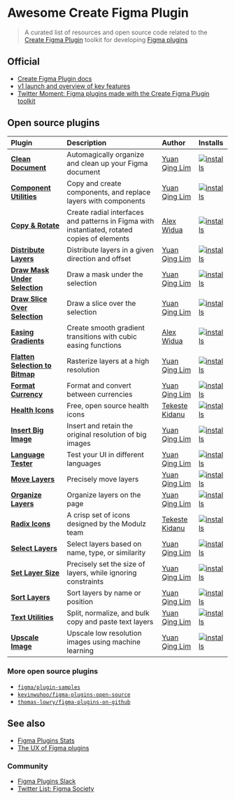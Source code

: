 # Awesome Create Figma Plugin

> A curated list of resources and open source code related to the [Create Figma Plugin](https://yuanqing.github.io/create-figma-plugin/) toolkit for developing [Figma plugins](https://figma.com/community/plugins)

## Official

- [Create Figma Plugin docs](https://yuanqing.github.io/create-figma-plugin/)
- [v1 launch and overview of key features](https://twitter.com/yuanqinglim/status/1395027169869402113)
- [Twitter Moment: Figma plugins made with the Create Figma Plugin toolkit](https://twitter.com/i/events/1426897583817990154)

## Open source plugins

<!-- markdown-interpolate: node scripts/print-plugins-table.js -->
Plugin | Description | Author | Installs
:--|:--|:--|:--
[**Clean Document**](https://github.com/yuanqing/figma-plugins/tree/main/packages/figma-clean-document) | Automagically organize and clean up your Figma document | [Yuan Qing Lim](https://twitter.com/yuanqinglim) | [![installs](https://img.shields.io/endpoint?cacheSeconds=1800&url=https://yuanqing.github.io/figma-plugins-stats/plugin/767379019764649932/installs.json)](https://figma.com/community/plugin/767379019764649932)
[**Component Utilities**](https://github.com/yuanqing/figma-plugins/tree/main/packages/figma-component-utilities) | Copy and create components, and replace layers with components | [Yuan Qing Lim](https://twitter.com/yuanqinglim) | [![installs](https://img.shields.io/endpoint?cacheSeconds=1800&url=https://yuanqing.github.io/figma-plugins-stats/plugin/785894722513806497/installs.json)](https://figma.com/community/plugin/785894722513806497)
[**Copy & Rotate**](https://github.com/alexwidua/figma-copy-and-rotate) | Create radial interfaces and patterns in Figma with instantiated, rotated copies of elements | [Alex Widua](https://twitter.com/alexwidua) | [![installs](https://img.shields.io/endpoint?cacheSeconds=1800&url=https://yuanqing.github.io/figma-plugins-stats/plugin/1003651932772848456/installs.json)](https://figma.com/community/plugin/1003651932772848456)
[**Distribute Layers**](https://github.com/yuanqing/figma-plugins/tree/main/packages/figma-distribute-layers) | Distribute layers in a given direction and offset | [Yuan Qing Lim](https://twitter.com/yuanqinglim) | [![installs](https://img.shields.io/endpoint?cacheSeconds=1800&url=https://yuanqing.github.io/figma-plugins-stats/plugin/767379264700569551/installs.json)](https://figma.com/community/plugin/767379264700569551)
[**Draw Mask Under Selection**](https://github.com/yuanqing/figma-plugins/tree/main/packages/figma-draw-mask-under-selection) | Draw a mask under the selection | [Yuan Qing Lim](https://twitter.com/yuanqinglim) | [![installs](https://img.shields.io/endpoint?cacheSeconds=1800&url=https://yuanqing.github.io/figma-plugins-stats/plugin/806532458729477508/installs.json)](https://figma.com/community/plugin/806532458729477508)
[**Draw Slice Over Selection**](https://github.com/yuanqing/figma-plugins/tree/main/packages/figma-draw-slice-over-selection) | Draw a slice over the selection | [Yuan Qing Lim](https://twitter.com/yuanqinglim) | [![installs](https://img.shields.io/endpoint?cacheSeconds=1800&url=https://yuanqing.github.io/figma-plugins-stats/plugin/767379335945775056/installs.json)](https://figma.com/community/plugin/767379335945775056)
[**Easing Gradients**](https://github.com/alexwidua/figma-easing-gradients) | Create smooth gradient transitions with cubic easing functions | [Alex Widua](https://twitter.com/alexwidua) | [![installs](https://img.shields.io/endpoint?cacheSeconds=1800&url=https://yuanqing.github.io/figma-plugins-stats/plugin/907899097995668330/installs.json)](https://figma.com/community/plugin/907899097995668330)
[**Flatten Selection to Bitmap**](https://github.com/yuanqing/figma-plugins/tree/main/packages/figma-flatten-selection-to-bitmap) | Rasterize layers at a high resolution | [Yuan Qing Lim](https://twitter.com/yuanqinglim) | [![installs](https://img.shields.io/endpoint?cacheSeconds=1800&url=https://yuanqing.github.io/figma-plugins-stats/plugin/837846252158418235/installs.json)](https://figma.com/community/plugin/837846252158418235)
[**Format Currency**](https://github.com/yuanqing/figma-plugins/tree/main/packages/figma-format-currency) | Format and convert between currencies | [Yuan Qing Lim](https://twitter.com/yuanqinglim) | [![installs](https://img.shields.io/endpoint?cacheSeconds=1800&url=https://yuanqing.github.io/figma-plugins-stats/plugin/780785006732555859/installs.json)](https://figma.com/community/plugin/780785006732555859)
[**Health Icons**](https://github.com/iamtekeste/health-icons-figma-plugin) | Free, open source health icons | [Tekeste Kidanu](https://twitter.com/tkmadeit) | [![installs](https://img.shields.io/endpoint?cacheSeconds=1800&url=https://yuanqing.github.io/figma-plugins-stats/plugin/992844281461869440/installs.json)](https://figma.com/community/plugin/992844281461869440)
[**Insert Big Image**](https://github.com/yuanqing/figma-plugins/tree/main/packages/figma-insert-big-image) | Insert and retain the original resolution of big images | [Yuan Qing Lim](https://twitter.com/yuanqinglim) | [![installs](https://img.shields.io/endpoint?cacheSeconds=1800&url=https://yuanqing.github.io/figma-plugins-stats/plugin/799646392992487942/installs.json)](https://figma.com/community/plugin/799646392992487942)
[**Language Tester**](https://github.com/yuanqing/figma-plugins/tree/main/packages/figma-language-tester) | Test your UI in different languages | [Yuan Qing Lim](https://twitter.com/yuanqinglim) | [![installs](https://img.shields.io/endpoint?cacheSeconds=1800&url=https://yuanqing.github.io/figma-plugins-stats/plugin/767379122107077581/installs.json)](https://figma.com/community/plugin/767379122107077581)
[**Move Layers**](https://github.com/yuanqing/figma-plugins/tree/main/packages/figma-move-layers) | Precisely move layers | [Yuan Qing Lim](https://twitter.com/yuanqinglim) | [![installs](https://img.shields.io/endpoint?cacheSeconds=1800&url=https://yuanqing.github.io/figma-plugins-stats/plugin/767379204511357902/installs.json)](https://figma.com/community/plugin/767379204511357902)
[**Organize Layers**](https://github.com/yuanqing/figma-plugins/tree/main/packages/figma-organize-layers) | Organize layers on the page | [Yuan Qing Lim](https://twitter.com/yuanqinglim) | [![installs](https://img.shields.io/endpoint?cacheSeconds=1800&url=https://yuanqing.github.io/figma-plugins-stats/plugin/786286754606650597/installs.json)](https://figma.com/community/plugin/786286754606650597)
[**Radix Icons**](https://github.com/colmtuite/icons-figma) | A crisp set of icons designed by the Modulz team | [Tekeste Kidanu](https://twitter.com/tkmadeit) | [![installs](https://img.shields.io/endpoint?cacheSeconds=1800&url=https://yuanqing.github.io/figma-plugins-stats/plugin/1004461092590904310/installs.json)](https://figma.com/community/plugin/1004461092590904310)
[**Select Layers**](https://github.com/yuanqing/figma-plugins/tree/main/packages/figma-select-layers) | Select layers based on name, type, or similarity | [Yuan Qing Lim](https://twitter.com/yuanqinglim) | [![installs](https://img.shields.io/endpoint?cacheSeconds=1800&url=https://yuanqing.github.io/figma-plugins-stats/plugin/799648692768237063/installs.json)](https://figma.com/community/plugin/799648692768237063)
[**Set Layer Size**](https://github.com/yuanqing/figma-plugins/tree/main/packages/figma-set-layer-size) | Precisely set the size of layers, while ignoring constraints | [Yuan Qing Lim](https://twitter.com/yuanqinglim) | [![installs](https://img.shields.io/endpoint?cacheSeconds=1800&url=https://yuanqing.github.io/figma-plugins-stats/plugin/817982008781589678/installs.json)](https://figma.com/community/plugin/817982008781589678)
[**Sort Layers**](https://github.com/yuanqing/figma-plugins/tree/main/packages/figma-sort-layers) | Sort layers by name or position | [Yuan Qing Lim](https://twitter.com/yuanqinglim) | [![installs](https://img.shields.io/endpoint?cacheSeconds=1800&url=https://yuanqing.github.io/figma-plugins-stats/plugin/767379414704079825/installs.json)](https://figma.com/community/plugin/767379414704079825)
[**Text Utilities**](https://github.com/yuanqing/figma-plugins/tree/main/packages/figma-text-utilities) | Split, normalize, and bulk copy and paste text layers | [Yuan Qing Lim](https://twitter.com/yuanqinglim) | [![installs](https://img.shields.io/endpoint?cacheSeconds=1800&url=https://yuanqing.github.io/figma-plugins-stats/plugin/899501266127939530/installs.json)](https://figma.com/community/plugin/899501266127939530)
[**Upscale Image**](https://github.com/yuanqing/figma-plugins/tree/main/packages/figma-upscale-image) | Upscale low resolution images using machine learning | [Yuan Qing Lim](https://twitter.com/yuanqinglim) | [![installs](https://img.shields.io/endpoint?cacheSeconds=1800&url=https://yuanqing.github.io/figma-plugins-stats/plugin/939832535166467194/installs.json)](https://figma.com/community/plugin/939832535166467194)
<!-- end -->

### More open source plugins

- [`figma/plugin-samples`](https://github.com/figma/plugin-samples)
- [`kevinwuhoo/figma-plugins-open-source`](https://github.com/kevinwuhoo/figma-plugins-open-source)
- [`thomas-lowry/figma-plugins-on-github`](https://github.com/thomas-lowry/figma-plugins-on-github#plugins)

## See also

- [Figma Plugins Stats](https://github.com/yuanqing/figma-plugins-stats)
- [The UX of Figma plugins](https://uxdesign.cc/the-ux-of-figma-plugins-f4f896f8cf35?source=friends_link&sk=08a70b856568099811cb30cb24204558)

### Community

- [Figma Plugins Slack](https://figmaplugins.slack.com/)
- [Twitter List: Figma Society](https://twitter.com/i/lists/1426096037383581697)

